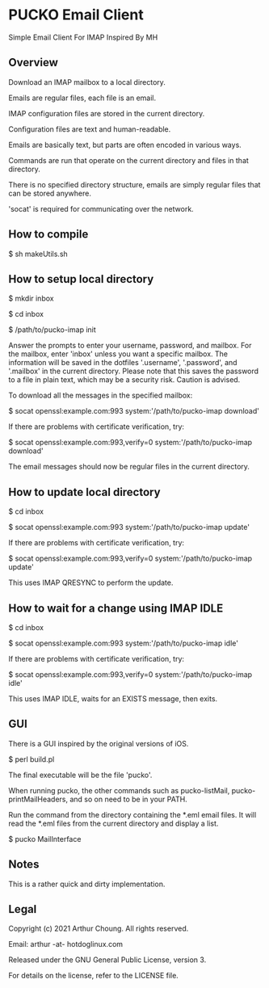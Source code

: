 # PUCKO Email Client

Simple Email Client For IMAP Inspired By MH

## Overview

Download an IMAP mailbox to a local directory.

Emails are regular files, each file is an email.

IMAP configuration files are stored in the current directory.

Configuration files are text and human-readable.

Emails are basically text, but parts are often encoded in various ways.

Commands are run that operate on the current directory and files in that
directory.

There is no specified directory structure, emails are simply regular files
that can be stored anywhere.

'socat' is required for communicating over the network.

## How to compile

$ sh makeUtils.sh

## How to setup local directory

$ mkdir inbox

$ cd inbox

$ /path/to/pucko-imap init

Answer the prompts to enter your username, password, and mailbox. For the mailbox, enter 'inbox' unless you want a specific mailbox. The information will be saved in the dotfiles '.username', '.password', and '.mailbox' in the current directory. Please note that this saves the password to a file in plain text, which may be a security risk. Caution is advised.

To download all the messages in the specified mailbox:

$ socat openssl:example.com:993 system:'/path/to/pucko-imap download'

If there are problems with certificate verification, try:

$ socat openssl:example.com:993,verify=0 system:'/path/to/pucko-imap download'

The email messages should now be regular files in the current directory.

## How to update local directory

$ cd inbox

$ socat openssl:example.com:993 system:'/path/to/pucko-imap update'

If there are problems with certificate verification, try:

$ socat openssl:example.com:993,verify=0 system:'/path/to/pucko-imap update'

This uses IMAP QRESYNC to perform the update.

## How to wait for a change using IMAP IDLE

$ cd inbox

$ socat openssl:example.com:993 system:'/path/to/pucko-imap idle'

If there are problems with certificate verification, try:

$ socat openssl:example.com:993,verify=0 system:'/path/to/pucko-imap idle'

This uses IMAP IDLE, waits for an EXISTS message, then exits.

## GUI

There is a GUI inspired by the original versions of iOS.

$ perl build.pl

The final executable will be the file 'pucko'.

When running pucko, the other commands such as pucko-listMail, pucko-printMailHeaders, and so on need to be in your PATH.

Run the command from the directory containing the *.eml email files. It will read the *.eml files from the current directory and display a list.

$ pucko MailInterface

## Notes

This is a rather quick and dirty implementation.

## Legal

Copyright (c) 2021 Arthur Choung. All rights reserved.

Email: arthur -at- hotdoglinux.com

Released under the GNU General Public License, version 3.

For details on the license, refer to the LICENSE file.

